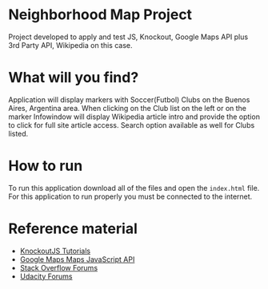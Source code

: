 #  Neighborhood Map Project
Project developed to apply and test JS, Knockout, Google Maps API plus 3rd Party API, Wikipedia on this case.

# What will you find?
Application will display markers with Soccer(Futbol) Clubs on the Buenos Aires, Argentina area. When clicking on the Club list on the left or on the marker Infowindow will display Wikipedia article intro and provide the option to click for full site article access.
Search option available as well for Clubs listed.

# How to run
To run this application download all of the files and open the `index.html` file. For this application to run properly you must be connected to the internet.

# Reference material
* [KnockoutJS Tutorials](http://knockoutjs.com/documentation/introduction.html)
* [Google Maps Maps JavaScript API](https://developers.google.com/maps/documentation/javascript/)
* [Stack Overflow Forums](https://stackoverflow.com/)
* [Udacity Forums](https://discussions.udacity.com/c/nd004-full-stack-broadcast)
